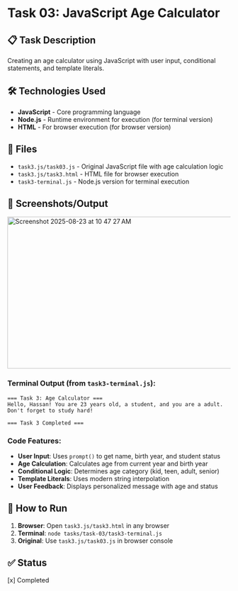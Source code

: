 # Task 03: JavaScript Age Calculator

## 📋 Task Description
Creating an age calculator using JavaScript with user input, conditional statements, and template literals.

## 🛠️ Technologies Used
- **JavaScript** - Core programming language
- **Node.js** - Runtime environment for execution (for terminal version)
- **HTML** - For browser execution (for browser version)

## 📁 Files
- `task3.js/task03.js` - Original JavaScript file with age calculation logic
- `task3.js/task3.html` - HTML file for browser execution
- `task3-terminal.js` - Node.js version for terminal execution

## 📸 Screenshots/Output
<img width="666" height="343" alt="Screenshot 2025-08-23 at 10 47 27 AM" src="https://github.com/user-attachments/assets/65aa82bc-8588-4cae-8fdb-6fc835d753fe" />


### Terminal Output (from `task3-terminal.js`):
```
=== Task 3: Age Calculator ===
Hello, Hassan! You are 23 years old, a student, and you are a adult.
Don't forget to study hard!

=== Task 3 Completed ===
```

### Code Features:
- **User Input**: Uses `prompt()` to get name, birth year, and student status
- **Age Calculation**: Calculates age from current year and birth year
- **Conditional Logic**: Determines age category (kid, teen, adult, senior)
- **Template Literals**: Uses modern string interpolation
- **User Feedback**: Displays personalized message with age and status

## 🚀 How to Run
1. **Browser**: Open `task3.js/task3.html` in any browser
2. **Terminal**: `node tasks/task-03/task3-terminal.js`
3. **Original**: Use `task3.js/task03.js` in browser console

## ✅ Status
[x] Completed
